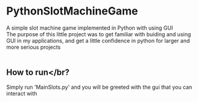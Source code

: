 # PythonSlotMachineGame
A simple slot machine game implemented in Python with using GUI </br>
The purpose of this little project was to get familiar with buiding and using GUI in my applications, and get a little confidence in python for larger and more serious projects </br></br>
## How to run</br?
Simply run 'MainSlots.py' and you will be greeted with the gui that you can interact with

